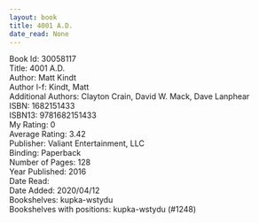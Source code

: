 ```yaml
---
layout: book
title: 4001 A.D.
date_read: None
---
```


Book Id: 30058117<br />
Title: 4001 A.D.<br />
Author: Matt Kindt<br />
Author l-f: Kindt, Matt<br />
Additional Authors: Clayton Crain, David W. Mack, Dave Lanphear<br />
ISBN: 1682151433<br />
ISBN13: 9781682151433<br />
My Rating: 0<br />
Average Rating: 3.42<br />
Publisher: Valiant Entertainment, LLC<br />
Binding: Paperback<br />
Number of Pages: 128<br />
Year Published: 2016<br />
Date Read: <br />
Date Added: 2020/04/12<br />
Bookshelves: kupka-wstydu<br />
Bookshelves with positions: kupka-wstydu (#1248)<br />

